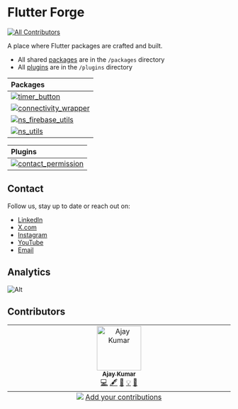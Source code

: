 # Flutter Forge
<!-- ALL-CONTRIBUTORS-BADGE:START - Do not remove or modify this section -->
[![All Contributors](https://img.shields.io/badge/all_contributors-1-orange.svg?style=flat-square)](#contributors-)
<!-- ALL-CONTRIBUTORS-BADGE:END -->

A place where Flutter packages are crafted and built.

- All shared [packages](packages/README.md) are in the `/packages` directory
- All [plugins](plugins/README.md) are in the `/plugins` directory



| Packages                                                                                                                                                                                            |
|:----------------------------------------------------------------------------------------------------------------------------------------------------------------------------------------------------|
| [![timer_button](https://img.shields.io/pub/v/timer_button.svg?label=timer_button&logo=dart&color=blue&style=for-the-badge)](https://pub.dev/packages/timer_button)                                 |
| [![connectivity_wrapper](https://img.shields.io/pub/v/connectivity_wrapper.svg?label=connectivity_wrapper&logo=dart&color=blue&style=for-the-badge)](https://pub.dev/packages/connectivity_wrapper) |
| [![ns_firebase_utils](https://img.shields.io/pub/v/ns_firebase_utils.svg?label=ns_firebase_utils&logo=dart&color=blue&style=for-the-badge)](https://pub.dev/packages/ns_firebase_utils)             |
| [![ns_utils](https://img.shields.io/pub/v/ns_utils.svg?label=ns_utils&logo=dart&color=blue&style=for-the-badge)](https://pub.dev/packages/ns_utils)                                                 |


| Plugins                                                                                                                                                                                     |
|:--------------------------------------------------------------------------------------------------------------------------------------------------------------------------------------------|
| [![contact_permission](https://img.shields.io/pub/v/contact_permission.svg?label=contact_permission&logo=dart&color=blue&style=for-the-badge)](https://pub.dev/packages/contact_permission) |


## Contact

Follow us, stay up to date or reach out on:

- [LinkedIn](https://www.linkedin.com/company/nonstop-io)
- [X.com](https://x.com/NonStopio)
- [Instagram](https://www.instagram.com/nonstopio_technologies/)
- [YouTube](https://www.youtube.com/@NonStopioTechnology)
- [Email](mailto:contact@nonstopio.com)

## Analytics

![Alt](https://repobeats.axiom.co/api/embed/6059fdb98f7459eea3b11801c627f4cdf811f460.svg "Repobeats analytics image")

## Contributors

<!-- ALL-CONTRIBUTORS-LIST:START - Do not remove or modify this section -->
<!-- prettier-ignore-start -->
<!-- markdownlint-disable -->
<table>
  <tbody>
    <tr>
      <td align="center" valign="top" width="14.28%"><a href="https://github.com/ProjectAJ14"><img src="https://avatars.githubusercontent.com/u/35396392?v=4?s=100" width="100px;" alt="Ajay Kumar"/><br /><sub><b>Ajay Kumar</b></sub></a><br /><a href="https://github.com/nonstopio/flutter_forge/commits?author=ProjectAJ14" title="Code">💻</a> <a href="#content-ProjectAJ14" title="Content">🖋</a> <a href="https://github.com/nonstopio/flutter_forge/commits?author=ProjectAJ14" title="Documentation">📖</a> <a href="#example-ProjectAJ14" title="Examples">💡</a> <a href="#maintenance-ProjectAJ14" title="Maintenance">🚧</a></td>
    </tr>
  </tbody>
  <tfoot>
    <tr>
      <td align="center" size="13px" colspan="7">
        <img src="https://raw.githubusercontent.com/all-contributors/all-contributors-cli/1b8533af435da9854653492b1327a23a4dbd0a10/assets/logo-small.svg">
          <a href="https://all-contributors.js.org/docs/en/bot/usage">Add your contributions</a>
        </img>
      </td>
    </tr>
  </tfoot>
</table>

<!-- markdownlint-restore -->
<!-- prettier-ignore-end -->

<!-- ALL-CONTRIBUTORS-LIST:END -->
